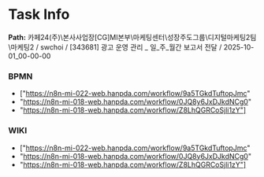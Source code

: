 # Task Info

**Path:** 카페24(주)\본사사업장\[CG]MI본부\마케팅센터\성장주도그룹\디지털마케팅2팀\마케팅2 / swchoi / [343681] 광고 운영 관리 _ 일_주_월간 보고서 전달 / 2025-10-01_00-00-00

### BPMN
- ["https://n8n-mi-022-web.hanpda.com/workflow/9a5TGkdTuftopJmc"
- "https://n8n-mi-018-web.hanpda.com/workflow/0JQ8y6JxDJkdNCg0"
- "https://n8n-mi-018-web.hanpda.com/workflow/Z8LhQGRCoSjli1zY"]

### WIKI
- ["https://n8n-mi-022-web.hanpda.com/workflow/9a5TGkdTuftopJmc"
- "https://n8n-mi-018-web.hanpda.com/workflow/0JQ8y6JxDJkdNCg0"
- "https://n8n-mi-018-web.hanpda.com/workflow/Z8LhQGRCoSjli1zY"]

